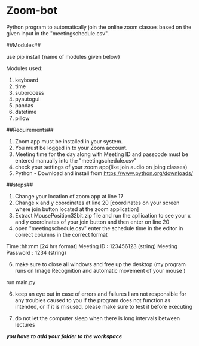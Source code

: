 # Zoom-bot

Python program to automatically join the online zoom classes based on the given input in the "meetingschedule.csv".

##Modules##

use pip install {name of modules given below}

Modules used:
1. keyboard
2. time 
3. subprocess
4. pyautogui
5. pandas 
6. datetime
7. pillow

##Requirements##

1. Zoom app must be installed in your system.
2. You must be logged in to your Zoom account.
3. Meeting time for the day along with Meeting ID and passcode must be entered manually into the "meetingschedule.csv"
4. check your settings of your zoom app(like join audio on joing classes)
5. Python - Download and install from https://www.python.org/downloads/

##steps##

1. Change your location of zoom app at line 17
2. Change x and y coordinates at line 20 [coordinates on your screen where join button located at the zoom application]
3. Extract MousePosition32bit.zip file and run the apllication to see your x and y coordinates of your join button and then enter on line 20
4. open "meetingschedule.csv" enter the schedule time in the editor in correct columns in the correct format


Time :hh:mm [24 hrs format] Meeting ID : 123456123 (string) Meeting Password : 1234 (string)

6. make sure to close all windows and free up the desktop (my program runs on Image Recognition and automatic movement of your mouse )

run main.py

6. keep an eye out in case of errors and failures I am not responsible for any troubles caused to you if the program does not function as intended, or if it is misused, please make sure to test it before executing

7. do not let the computer sleep when there is long intervals between lectures


***you have to add your folder to the workspace***

